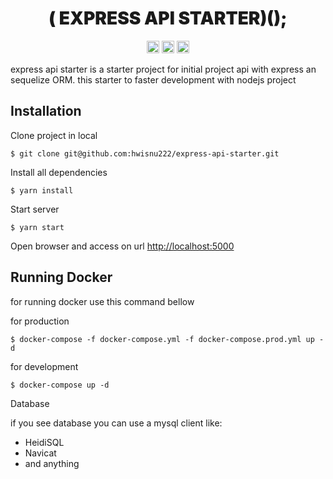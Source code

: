 <div align="center"><h1 style="font-weight: 900">( EXPRESS API STARTER)();</h1></div>
<div align="center">
<a href="https://expressjs.com/"><img src="https://img.shields.io/badge/framework-express-green" height="20"></a>
<a href="https://sequelize.org/"><img src="https://img.shields.io/badge/ORM-sequelize-red" height="20"></a>
<a href="https://nodejs.org/en/"><img src="https://img.shields.io/badge/backend-nodejs-blue" height="20"></a>
</div>

express api starter is a starter project for initial project api with express an sequelize ORM. this starter to faster development with nodejs project

## Installation

Clone project in local

```
$ git clone git@github.com:hwisnu222/express-api-starter.git
```

Install all dependencies

```
$ yarn install
```

Start server

```
$ yarn start
```

Open browser and access on url [http://localhost:5000](http://localhost:5000)

## Running Docker

for running docker use this command bellow

for production

```
$ docker-compose -f docker-compose.yml -f docker-compose.prod.yml up -d
```

for development

```
$ docker-compose up -d
```

Database

if you see database you can use a mysql client like:

- HeidiSQL
- Navicat
- and anything
